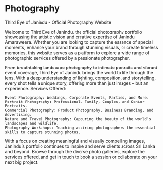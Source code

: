 # Photography
Third Eye of Janindu - Official Photography Website

Welcome to Third Eye of Janindu, the official photography portfolio showcasing the artistic vision and creative expertise of Janindu Amaraweera. Whether you are looking to capture the essence of special moments, enhance your brand through stunning visuals, or create timeless memories, this website serves as a platform to explore a wide range of photographic services offered by a passionate photographer.

From breathtaking landscape photography to intimate portraits and vibrant event coverage, Third Eye of Janindu brings the world to life through the lens. With a deep understanding of lighting, composition, and storytelling, every shot tells a unique story, offering more than just images – but an experience.
Services Offered:

    Event Photography: Weddings, Corporate Events, Parties, and More.
    Portrait Photography: Professional, Family, Couples, and Senior Portraits.
    Commercial Photography: Product Photography, Business Branding, and Advertising.
    Nature and Travel Photography: Capturing the beauty of the world’s landscapes and wildlife.
    Photography Workshops: Teaching aspiring photographers the essential skills to capture stunning photos.

With a focus on creating meaningful and visually compelling images, Janindu’s portfolio continues to inspire and serve clients across Sri Lanka and beyond. Browse through the diverse photo galleries, explore the services offered, and get in touch to book a session or collaborate on your next big project.